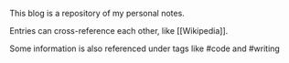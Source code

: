This blog is a repository of my personal notes. 

Entries can cross-reference each other, like [[Wikipedia]]. 

Some information is also referenced under tags like #code and #writing

